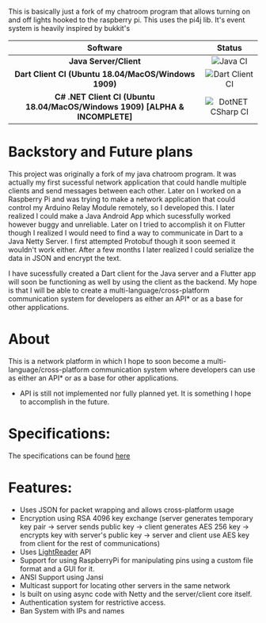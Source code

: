 This is basically just a fork of my chatroom program that allows turning on and off lights hooked to the raspberry pi. This uses the pi4j lib. It's event system is heavily inspired by bukkit's

|                                 **Software**                                 |                                          **Status**                                           |
| :--------------------------------------------------------------------------: | :-------------------------------------------------------------------------------------------: |
|                            **Java Server/Client**                            |      ![Java CI](https://github.com/Fernthedev/light-chat/workflows/Java%20CI/badge.svg)       |
|             **Dart Client CI (Ubuntu 18.04/MacOS/Windows 1909)**             | ![Dart Client CI](https://github.com/Fernthedev/light-chat/workflows/Dart%20Client/badge.svg) |
| **C# .NET Client CI (Ubuntu 18.04/MacOS/Windows 1909) [ALPHA & INCOMPLETE]** | ![DotNET CSharp CI](https://github.com/Fernthedev/light-chat/workflows/DotNET%20CSharp%20CI/badge.svg)  |

# Backstory and Future plans

This project was originally a fork of my java chatroom program. It was actually my first sucessful network application that could handle multiple clients and send messages between each other. Later on I worked on a Raspberry Pi and was trying to make a network application that could control my Arduino Relay Module remotely, so I developed this. I later realized I could make a Java Android App which sucessfully worked however buggy and unreliable. Later on I tried to accomplish it on Flutter though I realized I would need to find a way to communicate in Dart to a Java Netty Server. I first attempted Protobuf though it soon seemed it wouldn't work either. After a few months I later realized I could serialize the data in JSON and encrypt the text.

I have sucessfully created a Dart client for the Java server and a Flutter app will soon be functioning as well by using the client as the backend. My hope is that I will be able to create a multi-language/cross-platform communication system for developers as either an API\* or as a base for other applications.

# About

This is a network platform in which I hope to soon become a multi-language/cross-platform communication system where developers can use as either an API\* or as a base for other applications.

- API is still not implemented nor fully planned yet. It is something I hope to accomplish in the future.

# Specifications:
The specifications can be found [here](docs/specs.md)

# Features:

- Uses JSON for packet wrapping and allows cross-platform usage
- Encryption using RSA 4096 key exchange (server generates temporary key pair -> server sends public key -> client generates AES 256 key -> encrypts key with server's public key -> server and client use AES key from client for the rest of communications)
- Uses [LightReader](https://github.com/Fernthedev/LightReader) API
- Support for using RaspberryPi for manipulating pins using a custom file format and a GUI for it.
- ANSI Support using Jansi
- Multicast support for locating other servers in the same network
- Is built on using async code with Netty and the server/client core itself.
- Authentication system for restrictive access.
- Ban System with IPs and names
